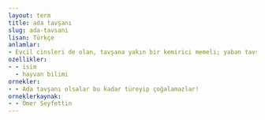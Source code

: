 ```yaml
---
layout: term
title: ada tavşanı
slug: ada-tavsani
lisan: Türkçe
anlamlar:
- Evcil cinsleri de olan, tavşana yakın bir kemirici memeli; yaban tavşanı (Oryctolagus cuniculus)
ozellikler:
- - isim
  - hayvan bilimi
ornekler:
- - Ada tavşanı olsalar bu kadar türeyip çoğalamazlar!
orneklerkaynak:
- - Ömer Seyfettin
---
```

